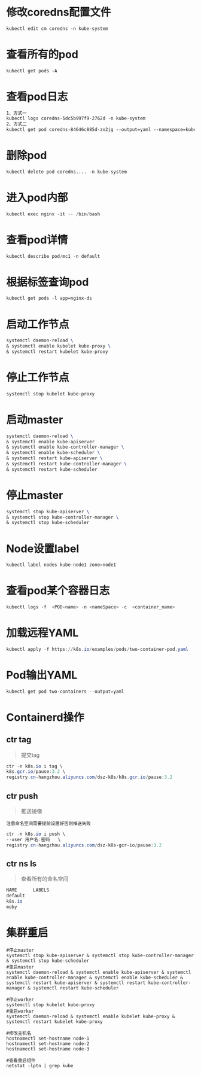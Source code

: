 # 修改coredns配置文件
```tex
kubectl edit cm coredns -n kube-system
```

# 查看所有的pod
```tex
kubectl get pods -A
```

# 查看pod日志
```tex
1、方式一
kubectl logs coredns-5dc5b997f9-2762d -n kube-system
2、方式二
kubectl get pod coredns-84646c885d-zx2jg --output=yaml --namespace=kube-system
```

# 删除pod
```tex
kubectl delete pod coredns.... -n kube-system
```

# 进入pod内部
```powershell
kubectl exec nginx -it -- /bin/bash
```

# 查看pod详情

```powershell
kubectl describe pod/mc1 -n default
```

# 根据标签查询pod
```tex
kubectl get pods -l app=nginx-ds
```

# 启动工作节点
```tex
systemctl daemon-reload \
& systemctl enable kubelet kube-proxy \
& systemctl restart kubelet kube-proxy
```


# 停止工作节点
```tex
systemctl stop kubelet kube-proxy
```

# 启动master
```tex
systemctl daemon-reload \
& systemctl enable kube-apiserver 
& systemctl enable kube-controller-manager \ 
& systemctl enable kube-scheduler \
& systemctl restart kube-apiserver \
& systemctl restart kube-controller-manager \
& systemctl restart kube-scheduler
```


# 停止master
```tex
systemctl stop kube-apiserver \
& systemctl stop kube-controller-manager \
& systemctl stop kube-scheduler
```

# Node设置label

```powershell
kubectl label nodes kube-node1 zone=node1
```

# 查看pod某个容器日志

```powershell
kubectl logs -f  <POD-name> -n <nameSpace> -c  <container_name> 
```

# 加载远程YAML

```powershell
kubectl apply -f https://k8s.io/examples/pods/two-container-pod.yaml
```

# Pod输出YAML

```powershell
kubectl get pod two-containers --output=yaml
```

# Containerd操作

## ctr tag

> 提交tag

```powershell
ctr -n k8s.io i tag \
k8s.gcr.io/pause:3.2 \
registry.cn-hangzhou.aliyuncs.com/dsz-k8s/k8s.gcr.io/pause:3.2
```

##  ctr push

> 推送镜像

`注意命名空间需要提前设置好否则推送失败`

```powershell
ctr -n k8s.io i push \
--user 用户名:密码   \
registry.cn-hangzhou.aliyuncs.com/dsz-k8s-gcr-io/pause:3.2
```

## ctr ns ls 

> 查看所有的命名空间

```powershell
NAME      LABELS 
default        
k8s.io         
moby 
```

# 集群重启

```shell
#停止master
systemctl stop kube-apiserver & systemctl stop kube-controller-manager & systemctl stop kube-scheduler
#重启master
systemctl daemon-reload & systemctl enable kube-apiserver & systemctl enable kube-controller-manager & systemctl enable kube-scheduler & systemctl restart kube-apiserver & systemctl restart kube-controller-manager & systemctl restart kube-scheduler

#停止worker
systemctl stop kubelet kube-proxy
#重启worker
systemctl daemon-reload & systemctl enable kubelet kube-proxy & systemctl restart kubelet kube-proxy

#修改主机名
hostnamectl set-hostname node-1
hostnamectl set-hostname node-2
hostnamectl set-hostname node-3

#查看重启组件
netstat -lptn | grep kube
```





